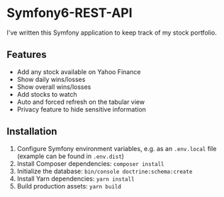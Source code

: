 Symfony6-REST-API
=================

I've written this Symfony application to keep track of my stock portfolio.

Features
--------

- Add any stock available on Yahoo Finance
- Show daily wins/losses
- Show overall wins/losses
- Add stocks to watch
- Auto and forced refresh on the tabular view
- Privacy feature to hide sensitive information

Installation
------------

1) Configure Symfony environment variables, e.g. as an `.env.local` file (example can be found in `.env.dist`)
2) Install Composer dependencies: `composer install`
3) Initialize the database: `bin/console doctrine:schema:create`
4) Install Yarn dependencies: `yarn install`
5) Build production assets: `yarn build`

